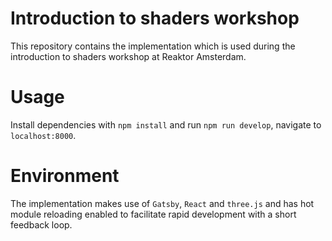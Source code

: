 # Introduction to shaders workshop

This repository contains the implementation which is used during the introduction to shaders workshop at Reaktor Amsterdam.

# Usage

Install dependencies with `npm install` and run `npm run develop`, navigate to `localhost:8000`.

# Environment

The implementation makes use of `Gatsby`, `React` and `three.js` and has hot module reloading enabled to facilitate rapid development with a short feedback loop.